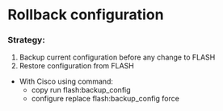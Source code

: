 # Rollback configuration

### Strategy:

1. Backup current configuration before any change to FLASH
2. Restore configuration from FLASH

- With Cisco using command:
  - copy run flash:backup_config
  - configure replace flash:backup_config force